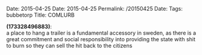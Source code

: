 Date: 2015-04-25
Date: 2015-04-25
Permalink: /20150425
Date: 
Tags: bubbetorp
Title: COMLURB
  
**(173328496883)**:  
a place to hang a trailer is a fundamental accessory in sweden, as there is a great commitment and social responsibility into providing the state with shit to burn so they can sell the hit back to the citizens